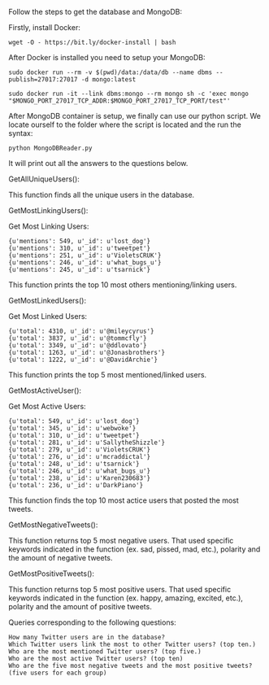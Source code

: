Follow the steps to get the database and MongoDB:


Firstly, install Docker:

````wget -O - https://bit.ly/docker-install | bash````

After Docker is installed you need to setup your MongoDB:

```sudo docker run --rm -v $(pwd)/data:/data/db --name dbms --publish=27017:27017 -d mongo:latest```

```sudo docker run -it --link dbms:mongo --rm mongo sh -c 'exec mongo "$MONGO_PORT_27017_TCP_ADDR:$MONGO_PORT_27017_TCP_PORT/test"'```

After MongoDB container is setup, we finally can use our python script. We locate ourself to the folder where the script is located and the run the syntax:

```python MongoDBReader.py```

It will print out all the answers to the questions below.

GetAllUniqueUsers():

This function finds all the unique users in the database.

GetMostLinkingUsers():

Get Most Linking Users:
```
{u'mentions': 549, u'_id': u'lost_dog'}
{u'mentions': 310, u'_id': u'tweetpet'}
{u'mentions': 251, u'_id': u'VioletsCRUK'}
{u'mentions': 246, u'_id': u'what_bugs_u'}
{u'mentions': 245, u'_id': u'tsarnick'}
```

This function prints the top 10 most others mentioning/linking users.

GetMostLinkedUsers():

Get Most Linked Users:
```
{u'total': 4310, u'_id': u'@mileycyrus'}
{u'total': 3837, u'_id': u'@tommcfly'}
{u'total': 3349, u'_id': u'@ddlovato'}
{u'total': 1263, u'_id': u'@Jonasbrothers'}
{u'total': 1222, u'_id': u'@DavidArchie'}
```


This function prints the top 5 most mentioned/linked users.

GetMostActiveUser():

Get Most Active Users:
```
{u'total': 549, u'_id': u'lost_dog'}
{u'total': 345, u'_id': u'webwoke'}
{u'total': 310, u'_id': u'tweetpet'}
{u'total': 281, u'_id': u'SallytheShizzle'}
{u'total': 279, u'_id': u'VioletsCRUK'}
{u'total': 276, u'_id': u'mcraddictal'}
{u'total': 248, u'_id': u'tsarnick'}
{u'total': 246, u'_id': u'what_bugs_u'}
{u'total': 238, u'_id': u'Karen230683'}
{u'total': 236, u'_id': u'DarkPiano'}
```


This function finds the top 10 most actice users that posted the most tweets.

GetMostNegativeTweets():

This function returns top 5 most negative users. That used specific keywords indicated in the function (ex. sad, pissed, mad, etc.), polarity and the amount of negative tweets.

GetMostPositiveTweets():

This function returns top 5 most positive users. That used specific keywords indicated in the function (ex. happy, amazing, excited, etc.), polarity and the amount of positive tweets.

Queries corresponding to the following questions:

    How many Twitter users are in the database?
    Which Twitter users link the most to other Twitter users? (top ten.)
    Who are the most mentioned Twitter users? (top five.)
    Who are the most active Twitter users? (top ten)
    Who are the five most negative tweets and the most positive tweets? (five users for each group)
